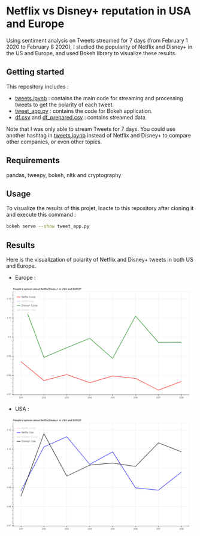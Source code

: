 # Netflix vs Disney+ reputation in USA and Europe

Using sentiment analysis on Tweets streamed for 7 days (from February 1 2020 to February 8 2020), I studied the popularity of Netflix and Disney+ in the US and Europe, and used Bokeh library to visualize these results. 

## Getting started

This repository includes :

* [tweets.ipynb](https://github.com/Altimis/Video-streaming-services-popularity-in-USA-and-Europe-using-sentiment-analysis-on-Tweets/blob/master/tweets.ipynb) : contains the main code for streaming and processing tweets to get the polarity of each tweet. 
* [tweet_app.py](https://github.com/Altimis/Video-streaming-services-popularity-in-USA-and-Europe-using-sentiment-analysis-on-Tweets/blob/master/tweet_app.py) : contains the code for Bokeh application.
* [df.csv](https://github.com/Altimis/Video-streaming-services-popularity-in-USA-and-Europe-using-sentiment-analysis-on-Tweets/blob/master/df.csv) and [df_prepared.csv](https://github.com/Altimis/Video-streaming-services-popularity-in-USA-and-Europe-using-sentiment-analysis-on-Tweets/blob/master/df_prepared.csv) : contains streamed data.

Note that I was only able to stream Tweets for 7 days. You could use another hashtag in [tweets.ipynb](https://github.com/Altimis/Video-streaming-services-popularity-in-USA-and-Europe-using-sentiment-analysis-on-Tweets/blob/master/tweets.ipynb) instead of Netflix and Disney+ to compare other companies, or even other topics. 

## Requirements

pandas, tweepy, bokeh, nltk and cryptography

## Usage 

To visualize the results of this projet, loacte to this repository after cloning it and execute this command : 

```sh
bokeh serve --show tweet_app.py
```
## Results 

Here is the visualization of polarity of Netflix and Disney+ tweets in both US and Europe. 

* Europe : 

![](bokeh_plot_europe.png?raw=true)

* USA : 

![](bokeh_plot_usa.png?raw=true)
